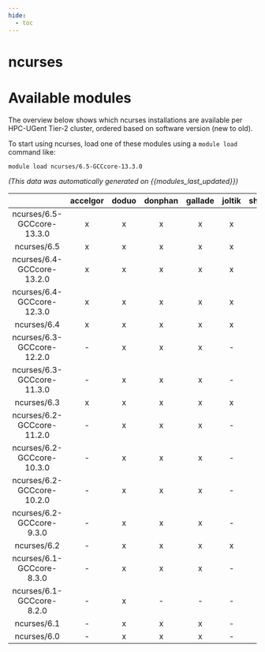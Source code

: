 ```yaml
---
hide:
  - toc
---
```


ncurses
=======

# Available modules


The overview below shows which ncurses installations are available per HPC-UGent Tier-2 cluster, ordered based on software version (new to old).

To start using ncurses, load one of these modules using a `module load` command like:

```shell
module load ncurses/6.5-GCCcore-13.3.0
```

*(This data was automatically generated on {{modules_last_updated}})*  

| |accelgor|doduo|donphan|gallade|joltik|shinx|skitty|
| :---: | :---: | :---: | :---: | :---: | :---: | :---: | :---: |
|ncurses/6.5-GCCcore-13.3.0|x|x|x|x|x|x|x|
|ncurses/6.5|x|x|x|x|x|x|x|
|ncurses/6.4-GCCcore-13.2.0|x|x|x|x|x|x|x|
|ncurses/6.4-GCCcore-12.3.0|x|x|x|x|x|x|x|
|ncurses/6.4|x|x|x|x|x|x|x|
|ncurses/6.3-GCCcore-12.2.0|-|x|x|x|-|x|-|
|ncurses/6.3-GCCcore-11.3.0|-|x|x|x|-|x|-|
|ncurses/6.3|x|x|x|x|x|x|x|
|ncurses/6.2-GCCcore-11.2.0|-|x|x|x|-|x|-|
|ncurses/6.2-GCCcore-10.3.0|-|x|x|x|-|-|-|
|ncurses/6.2-GCCcore-10.2.0|-|x|x|x|-|-|-|
|ncurses/6.2-GCCcore-9.3.0|-|x|x|x|-|-|-|
|ncurses/6.2|-|x|x|x|x|x|x|
|ncurses/6.1-GCCcore-8.3.0|-|x|x|x|-|-|-|
|ncurses/6.1-GCCcore-8.2.0|-|x|-|-|-|-|-|
|ncurses/6.1|-|x|x|x|-|-|-|
|ncurses/6.0|-|x|x|x|-|-|-|
